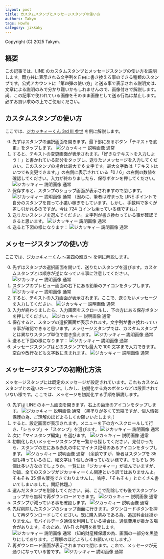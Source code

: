 ```yaml
---
layout: post
title: カスタムスタンプとメッセージスタンプの使い方
authors: Takym
tags: HowTo
category: jikkaky
---
```

Copyright (C) 2025 Takym.

## 概要
この記事では、LINE のカスタムスタンプとメッセージスタンプの使い方を説明します。両方共に表示される文字列を自由に書き換える事のできる種類のスタンプです。公式アカウントに「第四弾の使い方」と送る事で表示される説明文は、文章による説明のみで分かり難いかもしれませんので、画像付きで解説します。尚、この記事で使われている画像をそのまま画像として送る行為は禁止します。必ずお買い求めの上でご使用ください。

## カスタムスタンプの使い方
ここでは、[ジカッキィーくん 3rd III 参世](https://line.me/S/sticker/20976487) を例に解説します。

0. 先ずはスタンプの選択画面を開きます。最下部にあるボタン「テキストを変更」をタップします。
	![ジカッキィー 説明画像 通常](https://takym.github.io/assets/images/Jikkaky/2025-08-22/cus0.png)
1. すると、テキストの変更画面が表示されます。「好きなテキストを入力しよう！」と書かれている部分をタップし、送りたいメッセージを入力してください。このスタンプの場合は最大で 6 文字です。最大文字数は「テキストはいつでも変更できます。」の右側に表示されている「0 / 6」の右側の数値を確認してください。入力が終わりましたら、保存ボタンを押してください。
	![ジカッキィー 説明画像 通常](https://takym.github.io/assets/images/Jikkaky/2025-08-22/cus1.png)
2. 保存すると、スタンプのショップ画面が表示されますので閉じます。
	![ジカッキィー 説明画像 通常](https://takym.github.io/assets/images/Jikkaky/2025-08-22/cus2.png)
	（因みに、筆者は貯まった LINE ポイントで自分のスタンプを買って小遣い稼ぎをしています。しかし、手数料で多くが差し引かれるのですが。今は 724 コインも余っている様ですね。）
3. 送りたいスタンプを選んでください。文字列が書き換わっている事が確認できると思います。
	![ジカッキィー 説明画像 通常](https://takym.github.io/assets/images/Jikkaky/2025-08-22/cus3.png)
4. 送ると下図の様になります：
	![ジカッキィー 説明画像 通常](https://takym.github.io/assets/images/Jikkaky/2025-08-22/cus4_msg0.png)

## メッセージスタンプの使い方
ここでは、[ジカッキィーくん ～第四の輝き～](https://line.me/S/sticker/30561911) を例に解説します。

0. 先ずはスタンプの選択画面を開いて、送りたいスタンプを選びます。カスタムスタンプとは順序が逆になっている事に注意してください。
	![ジカッキィー 説明画像 通常](https://takym.github.io/assets/images/Jikkaky/2025-08-22/cus4_msg0.png)
1. スタンプのプレビュー画面の右下にある鉛筆のアイコンをタップします。
	![ジカッキィー 説明画像 通常](https://takym.github.io/assets/images/Jikkaky/2025-08-22/msg1.png)
2. すると、テキストの入力画面が表示されます。ここで、送りたいメッセージを入力してください。
	![ジカッキィー 説明画像 通常](https://takym.github.io/assets/images/Jikkaky/2025-08-22/msg2.png)
3. 入力が終わりましたら、入力画面をスクロールし、下の方にある保存ボタンを押してください。
	![ジカッキィー 説明画像 通常](https://takym.github.io/assets/images/Jikkaky/2025-08-22/msg3.png)
4. 保存すると、スタンプの選択画面が表示されます。文字列が書き換わっている事が確認できると思います。メッセージスタンプでは、カスタムスタンプとは異なりスタンプ単位で書き換えます。
	![ジカッキィー 説明画像 通常](https://takym.github.io/assets/images/Jikkaky/2025-08-22/msg4.png)
5. 送ると下図の様になります：
	![ジカッキィー 説明画像 通常](https://takym.github.io/assets/images/Jikkaky/2025-08-22/msg5.png)
6. メッセージスタンプはどのスタンプでも最大で 100 文字まで入力できます。空白や改行なども文字数に含まれます。
	![ジカッキィー 説明画像 通常](https://takym.github.io/assets/images/Jikkaky/2025-08-22/msg6.jpg)

## メッセージスタンプの初期化方法
メッセージスタンプには既定のメッセージが設定されています。これもカスタムスタンプとの違いの一つです。しかし、初期化する為のボタンなどは設置されていない様です。ここでは、メッセージを初期化する手順を解説します。

0. 先ずは LINE のホーム画面を開きます。右上の歯車のアイコンをタップします。
	![ジカッキィー 説明画像 通常](https://takym.github.io/assets/images/Jikkaky/2025-08-22/rst0.png)
	（黒塗りが多くて恐縮ですが、個人情報保護の為、ご理解のほどよろしくお願いいたします。）
1. すると、設定画面が表示されます。メニューを下の方へスクロールして行き、「ショップ」→「スタンプ」を選びます。
	![ジカッキィー 説明画像 通常](https://takym.github.io/assets/images/Jikkaky/2025-08-22/rst1.png)
2. 次に「マイスタンプ編集」を選びます。
	![ジカッキィー 説明画像 通常](https://takym.github.io/assets/images/Jikkaky/2025-08-22/rst2.png)
3. 初期化したいメッセージスタンプを一覧から探してください。見付かったら、スタンプの左にある赤丸の中にマイナス記号のあるアイコンをタップします。
	![ジカッキィー 説明画像 通常](https://takym.github.io/assets/images/Jikkaky/2025-08-22/rst3.png)
	（余談ですが、筆者はスタンプを 35 個も持っているのに、絵文字は 1 個しか持っていない様です。そもそも 35 個は多い方なのでしょうか。一覧には「ジカッキィー」が並んでいますが、勿論、全てのスタンプがジカッキィーくん関連という訳ではありませんよ。そもそも 35 個も販売できておりませんし。嗚呼、「そもそも」とたくさん書いてしまいました。閑話休題。）
4. 選んだスタンプを削除してください。尚、ここで削除しても後でスタンプショップから無料で再ダウンロードできます。
	![ジカッキィー 説明画像 通常](https://takym.github.io/assets/images/Jikkaky/2025-08-22/rst4.png)
5. スタンプが減っている事を確認します。
	![ジカッキィー 説明画像 通常](https://takym.github.io/assets/images/Jikkaky/2025-08-22/rst5.png)
6. 先程削除したスタンプのショップ画面に行きます。ダウンロードボタンを押して再ダウンロードしてください。既に購入済みである為、追加料金は掛かりません。モバイルデータ通信を利用している場合は、通信費用が掛かる場合があります。そのため、Wi-Fi の利用を推奨します。
	![ジカッキィー 説明画像 通常](https://takym.github.io/assets/images/Jikkaky/2025-08-22/rst6.png)
	（知的財産権保護の為、画面の一部分を黒塗りにしてあります。ご理解のほどよろしくお願いいたします。）
7. 再ダウンロード画面が表示されますので閉じます。これで、メッセージが元通りになっている筈です。
	![ジカッキィー 説明画像 通常](https://takym.github.io/assets/images/Jikkaky/2025-08-22/rst6.png)
